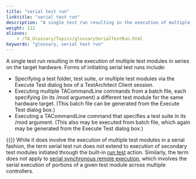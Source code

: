 ```yaml
--- 
title: "serial test run"
linktitle: "serial test run"
description: "A single test run resulting in the execution of multiple test modules in series on the target hardware. Forms of initiating serial test runs include: Specifying a test folder, test suite, or multiple ..."
weight: 112
aliases: 
    - /TA_Glossary/Topics/glossarySerialTestRun.html
keywords: "glossary, serial test run"
---
```


A single test run resulting in the execution of multiple test modules in series on the target hardware. Forms of initiating serial test runs include:

-   Specifying a test folder, test suite, or multiple test modules via the Execute Test dialog box of a TestArchitect Client session.
-   Executing multiple TACommandLine commands from a batch file, each specifying \(in its /mod argument\) a different test module for the same hardware target. \(This batch file can be generated from the Execute Test dialog box.\)
-   Executing a TACommandLine command that specifies a test suite in its /mod argument. \(This also may be executed from batch file, which again may be generated from the Execute Test dialog box.\)

{{<note>}} While it does involve the execution of multiple test modules in a serial fashion, the term serial test run does not extend to execution of secondary test modules initiated through the built-in [run test](/automation-guide/action-based-testing-language/built-in-actions/test-support-actions/control-flow/run-test) action. Similarly, the term does not apply to [serial synchronous remote execution](/user-guide/support/glossary-of-terms/serial-synchronous-remote-execution), which involves the serial execution of portions of a given test module across multiple controllers.

